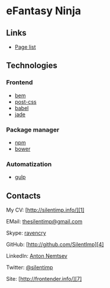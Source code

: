# eFantasy Ninja

## Links

* [Page list](http://silentimp.github.io/efantasy.ninja/)

## Technologies

### Frontend

* [bem][14]
* [post-css][8]
* [babel][9]
* [jade][10]

### Package manager

* [npm][11]
* [bower][12]

### Automatization

* [gulp][13]

## Contacts

My CV: [http://silentimp.info/][1]

EMail:  [thesilentimp@gmail.com][2]

Skype:  [ravencry][3]

GitHub: [http://github.com/SilentImp][4]

LinkedIn: [Anton Nemtsev][5]

Twitter:  [@silentimp][6]

Site: [http://frontender.info/][7]


[8]: https://github.com/postcss/postcss
[9]: http://babeljs.io/
[10]: http://jade-lang.com/
[11]: https://www.npmjs.com/
[12]: http://bower.io/
[13]: http://gulpjs.com/
[14]: http://bem.info/

[1]: http://silentimp.info/
[2]: mailto:thesilentimp@gmail.com
[3]: skype:ravencry?call
[4]: http://github.com/SilentImp
[5]: http://ua.linkedin.com/pub/anton-nemtsev/3/b1/592/
[6]: http://twitter.com/silentimp
[7]: http://frontender.info/
